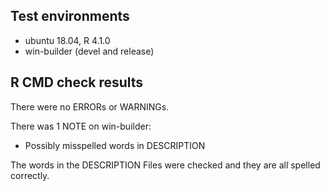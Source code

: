 ## Test environments
* ubuntu 18.04, R 4.1.0
* win-builder (devel and release)

## R CMD check results
There were no ERRORs or WARNINGs. 

There was 1 NOTE on win-builder:

  * Possibly misspelled words in DESCRIPTION
  
The words in the DESCRIPTION Files were checked and they are all spelled correctly.
